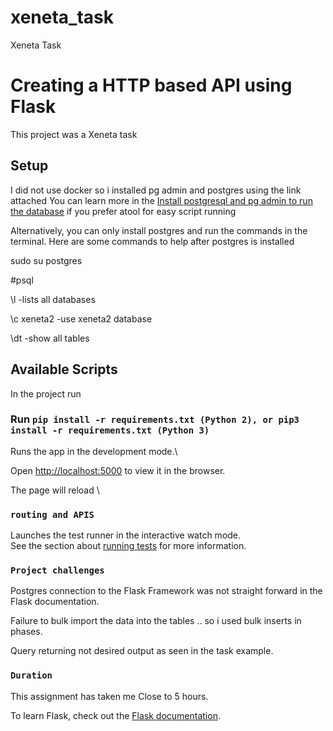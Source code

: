 # xeneta_task
Xeneta Task

# Creating a HTTP based API using Flask

This project was a Xeneta task 

## Setup

I did not use docker so i installed pg admin and postgres using the link attached
You can learn more in the [Install postgresql and pg admin to run the database](https://tecadmin.net/how-to-install-postgresql-in-ubuntu-20-04/) if you prefer atool for easy script running


Alternatively, you can only install postgres and run the commands in the terminal.
Here are some commands to help after postgres is installed

sudo su postgres

#psql

\l                  -lists all databases

\c xeneta2          -use xeneta2 database

\dt                  -show all tables

## Available Scripts
In the project run

### Run `pip install -r requirements.txt (Python 2), or pip3 install -r requirements.txt (Python 3)`

Runs the app in the development mode.\

Open [http://localhost:5000](http://localhost:5000) to view it in the browser.

The page will reload \

### `routing and APIS`

Launches the test runner in the interactive watch mode.\
See the section about [running tests](https://facebook.github.io/create-react-app/docs/running-tests) for more information.

### `Project challenges`

Postgres connection to the Flask Framework was not straight forward in the Flask documentation.

Failure to bulk import the data into the tables .. so i used bulk inserts in phases.

Query returning not desired output as seen in the task example.

### `Duration`

This assignment has taken me Close to 5 hours.



To learn Flask, check out the [Flask documentation](https://flask.palletsprojects.com/en/2.0.x/).

